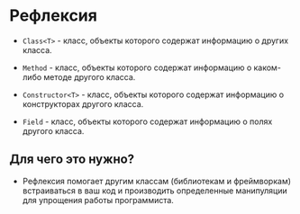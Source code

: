 # Рефлексия

* `Class<T>` - класс, объекты которого содержат информацию о других класса.

* `Method` - класс, объекты которого содержат информацию о каком-либо методе другого класса.

* `Constructor<T>` - класс, объекты которого содержат информацию о конструкторах другого класса.

* `Field` - класс, объекты которого содержат информацию о полях другого класса.

## Для чего это нужно?

* Рефлексия помогает другим классам (библиотекам и фреймворкам) встраиваться в ваш код и производить
определенные манипуляции для упрощения работы программиста.